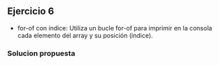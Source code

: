 ## Ejercicio 6

* for-of con índice: Utiliza un bucle for-of para imprimir en la consola cada elemento del array y su posición (índice).

### Solucion propuesta
